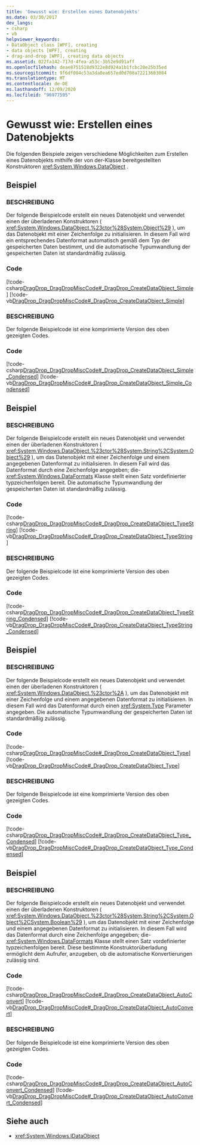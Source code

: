 ```yaml
---
title: 'Gewusst wie: Erstellen eines Datenobjekts'
ms.date: 03/30/2017
dev_langs:
- csharp
- vb
helpviewer_keywords:
- DataObject class [WPF], creating
- data objects [WPF], creating
- drag-and-drop [WPF], creating data objects
ms.assetid: 022fa142-717d-4fea-a53c-3b52e9d91aff
ms.openlocfilehash: deae8751518d9322e8d924a1b1fcbc20e25b35ed
ms.sourcegitcommit: 9f6df084c53a3da0ea657ed0d708a72213683084
ms.translationtype: MT
ms.contentlocale: de-DE
ms.lasthandoff: 12/09/2020
ms.locfileid: "96977595"
---
```

# <a name="how-to-create-a-data-object"></a>Gewusst wie: Erstellen eines Datenobjekts
Die folgenden Beispiele zeigen verschiedene Möglichkeiten zum Erstellen eines Datenobjekts mithilfe der von der-Klasse bereitgestellten Konstruktoren <xref:System.Windows.DataObject> .  
  
## <a name="example"></a>Beispiel  
  
### <a name="description"></a>BESCHREIBUNG  
 Der folgende Beispielcode erstellt ein neues Datenobjekt und verwendet einen der überladenen Konstruktoren ( <xref:System.Windows.DataObject.%23ctor%28System.Object%29> ), um das Datenobjekt mit einer Zeichenfolge zu initialisieren.  In diesem Fall wird ein entsprechendes Datenformat automatisch gemäß dem Typ der gespeicherten Daten bestimmt, und die automatische Typumwandlung der gespeicherten Daten ist standardmäßig zulässig.  
  
### <a name="code"></a>Code  
 [!code-csharp[DragDrop_DragDropMiscCode#_DragDrop_CreateDataObject_Simple](~/samples/snippets/csharp/VS_Snippets_Wpf/DragDrop_DragDropMiscCode/CSharp/Window1.xaml.cs#_dragdrop_createdataobject_simple)]
 [!code-vb[DragDrop_DragDropMiscCode#_DragDrop_CreateDataObject_Simple](~/samples/snippets/visualbasic/VS_Snippets_Wpf/DragDrop_DragDropMiscCode/visualbasic/window1.xaml.vb#_dragdrop_createdataobject_simple)]  
  
### <a name="description"></a>BESCHREIBUNG  
 Der folgende Beispielcode ist eine komprimierte Version des oben gezeigten Codes.  
  
### <a name="code"></a>Code  
 [!code-csharp[DragDrop_DragDropMiscCode#_DragDrop_CreateDataObject_Simple_Condensed](~/samples/snippets/csharp/VS_Snippets_Wpf/DragDrop_DragDropMiscCode/CSharp/Window1.xaml.cs#_dragdrop_createdataobject_simple_condensed)]
 [!code-vb[DragDrop_DragDropMiscCode#_DragDrop_CreateDataObject_Simple_Condensed](~/samples/snippets/visualbasic/VS_Snippets_Wpf/DragDrop_DragDropMiscCode/visualbasic/window1.xaml.vb#_dragdrop_createdataobject_simple_condensed)]  
  
## <a name="example"></a>Beispiel  
  
### <a name="description"></a>BESCHREIBUNG  
 Der folgende Beispielcode erstellt ein neues Datenobjekt und verwendet einen der überladenen Konstruktoren ( <xref:System.Windows.DataObject.%23ctor%28System.String%2CSystem.Object%29> ), um das Datenobjekt mit einer Zeichenfolge und einem angegebenen Datenformat zu initialisieren.  In diesem Fall wird das Datenformat durch eine Zeichenfolge angegeben; die- <xref:System.Windows.DataFormats> Klasse stellt einen Satz vordefinierter typzeichenfolgen bereit. Die automatische Typumwandlung der gespeicherten Daten ist standardmäßig zulässig.  
  
### <a name="code"></a>Code  
 [!code-csharp[DragDrop_DragDropMiscCode#_DragDrop_CreateDataObject_TypeString](~/samples/snippets/csharp/VS_Snippets_Wpf/DragDrop_DragDropMiscCode/CSharp/Window1.xaml.cs#_dragdrop_createdataobject_typestring)]
 [!code-vb[DragDrop_DragDropMiscCode#_DragDrop_CreateDataObject_TypeString](~/samples/snippets/visualbasic/VS_Snippets_Wpf/DragDrop_DragDropMiscCode/visualbasic/window1.xaml.vb#_dragdrop_createdataobject_typestring)]  
  
### <a name="description"></a>BESCHREIBUNG  
 Der folgende Beispielcode ist eine komprimierte Version des oben gezeigten Codes.  
  
### <a name="code"></a>Code  
 [!code-csharp[DragDrop_DragDropMiscCode#_DragDrop_CreateDataObject_TypeString_Condensed](~/samples/snippets/csharp/VS_Snippets_Wpf/DragDrop_DragDropMiscCode/CSharp/Window1.xaml.cs#_dragdrop_createdataobject_typestring_condensed)]
 [!code-vb[DragDrop_DragDropMiscCode#_DragDrop_CreateDataObject_TypeString_Condensed](~/samples/snippets/visualbasic/VS_Snippets_Wpf/DragDrop_DragDropMiscCode/visualbasic/window1.xaml.vb#_dragdrop_createdataobject_typestring_condensed)]  
  
## <a name="example"></a>Beispiel  
  
### <a name="description"></a>BESCHREIBUNG  
 Der folgende Beispielcode erstellt ein neues Datenobjekt und verwendet einen der überladenen Konstruktoren ( <xref:System.Windows.DataObject.%23ctor%2A> ), um das Datenobjekt mit einer Zeichenfolge und einem angegebenen Datenformat zu initialisieren.  In diesem Fall wird das Datenformat durch einen <xref:System.Type> Parameter angegeben.  Die automatische Typumwandlung der gespeicherten Daten ist standardmäßig zulässig.  
  
### <a name="code"></a>Code  
 [!code-csharp[DragDrop_DragDropMiscCode#_DragDrop_CreateDataObject_Type](~/samples/snippets/csharp/VS_Snippets_Wpf/DragDrop_DragDropMiscCode/CSharp/Window1.xaml.cs#_dragdrop_createdataobject_type)]
 [!code-vb[DragDrop_DragDropMiscCode#_DragDrop_CreateDataObject_Type](~/samples/snippets/visualbasic/VS_Snippets_Wpf/DragDrop_DragDropMiscCode/visualbasic/window1.xaml.vb#_dragdrop_createdataobject_type)]  
  
### <a name="description"></a>BESCHREIBUNG  
 Der folgende Beispielcode ist eine komprimierte Version des oben gezeigten Codes.  
  
### <a name="code"></a>Code  
 [!code-csharp[DragDrop_DragDropMiscCode#_DragDrop_CreateDataObject_Type_Condensed](~/samples/snippets/csharp/VS_Snippets_Wpf/DragDrop_DragDropMiscCode/CSharp/Window1.xaml.cs#_dragdrop_createdataobject_type_condensed)]
 [!code-vb[DragDrop_DragDropMiscCode#_DragDrop_CreateDataObject_Type_Condensed](~/samples/snippets/visualbasic/VS_Snippets_Wpf/DragDrop_DragDropMiscCode/visualbasic/window1.xaml.vb#_dragdrop_createdataobject_type_condensed)]  
  
## <a name="example"></a>Beispiel  
  
### <a name="description"></a>BESCHREIBUNG  
 Der folgende Beispielcode erstellt ein neues Datenobjekt und verwendet einen der überladenen Konstruktoren ( <xref:System.Windows.DataObject.%23ctor%28System.String%2CSystem.Object%2CSystem.Boolean%29> ), um das Datenobjekt mit einer Zeichenfolge und einem angegebenen Datenformat zu initialisieren.  In diesem Fall wird das Datenformat durch eine Zeichenfolge angegeben; die- <xref:System.Windows.DataFormats> Klasse stellt einen Satz vordefinierter typzeichenfolgen bereit. Diese bestimmte Konstruktorüberladung ermöglicht dem Aufrufer, anzugeben, ob die automatische Konvertierungen zulässig sind.  
  
### <a name="code"></a>Code  
 [!code-csharp[DragDrop_DragDropMiscCode#_DragDrop_CreateDataObject_AutoConvert](~/samples/snippets/csharp/VS_Snippets_Wpf/DragDrop_DragDropMiscCode/CSharp/Window1.xaml.cs#_dragdrop_createdataobject_autoconvert)]
 [!code-vb[DragDrop_DragDropMiscCode#_DragDrop_CreateDataObject_AutoConvert](~/samples/snippets/visualbasic/VS_Snippets_Wpf/DragDrop_DragDropMiscCode/visualbasic/window1.xaml.vb#_dragdrop_createdataobject_autoconvert)]  
  
### <a name="description"></a>BESCHREIBUNG  
 Der folgende Beispielcode ist eine komprimierte Version des oben gezeigten Codes.  
  
### <a name="code"></a>Code  
 [!code-csharp[DragDrop_DragDropMiscCode#_DragDrop_CreateDataObject_AutoConvert_Condensed](~/samples/snippets/csharp/VS_Snippets_Wpf/DragDrop_DragDropMiscCode/CSharp/Window1.xaml.cs#_dragdrop_createdataobject_autoconvert_condensed)]
 [!code-vb[DragDrop_DragDropMiscCode#_DragDrop_CreateDataObject_AutoConvert_Condensed](~/samples/snippets/visualbasic/VS_Snippets_Wpf/DragDrop_DragDropMiscCode/visualbasic/window1.xaml.vb#_dragdrop_createdataobject_autoconvert_condensed)]  
  
## <a name="see-also"></a>Siehe auch

- <xref:System.Windows.IDataObject>

